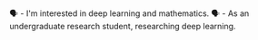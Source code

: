 🗣️ - I'm interested in deep learning and mathematics.
🗣️ - As an undergraduate research student, researching deep learning.
